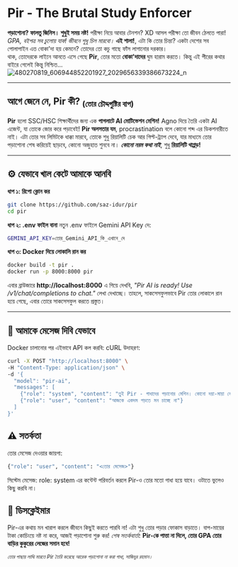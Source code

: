 # Pir - The Brutal Study Enforcer

**পড়াশোনা? ফালতু জিনিস। শুধুই সময় নষ্ট!** পরীক্ষা নিয়ে আবার টেনশন? XD আসল পরীক্ষা তো জীবন ঠেলতে পারা! *GPA, বইপত্র সব চুলোয় যাক! জীবনে শুধু চিল মারবো।*
**এই শালা!**, এটা কি তোর চিন্তা? একটা দেশের সব পোলাপাইন এত বোকা'দা হয় কেমনে? তোদের তো কচু গাছে ফাঁস লাগানোর দরকার।  
থাক, তোদেরকে লাইনে আনতে এসে গেছে **Pir**, তোর মতো **বোকা'দাদের** ঘুম হারাম করতে। কিন্তু এই পীরের কথার বাইরে গেলেই কিন্তু নিশ্চিত...
![480270819_606944852201927_2029656339386673224_n](https://github.com/user-attachments/assets/f7e77e0e-31bd-4d76-a5b0-dc91cfd3b41e)

---

## আগে জেনে নে, Pir কী? <sub>(তোর চৌদ্দগুষ্টির বাপ)</sub>
**Pir** হলো SSC/HSC শিক্ষার্থীদের জন্য এক **পাগলাটে AI মোটিভেশন মেশিন!** Agno দিয়ে তৈরি একটা AI এজেন্ট, যা তোকে জোর করে পড়াবেই! **Pir অলসতার যম**, procrastination বলে কোনো শব্দ এর ডিকশনারীতে নাই। এটা তোর সব লিমিটকে ধাক্কা মারবে, তোকে শুধু রিয়ালিটি চেক আর গিল্ট-ট্র্যাপ দেবে, যার মাধ্যমে তোর পড়াশোনা শেষ করিয়েই ছাড়বে, কোনো অজুহাত শুনবে না। **_কোনো নরম কথা নাই_**, শুধু **রিয়ালিটি থাপ্পড়!**

---

## ⚙️ যেভাবে খাল কেটে আমাকে আনবি
**ধাপ ১: রিপো ক্লোন কর**
```bash
git clone https://github.com/saz-idur/pir
cd pir
```

**ধাপ ২: .env ফাইল বানা**
নতুন .env ফাইলে Gemini API Key দে:
```bash
GEMINI_API_KEY=তোর_Gemini_API_কি_এখানে_দে
```

**ধাপ ৩: Docker দিয়ে লোকালি রান কর**
```bash
docker build -t pir .
docker run -p 8000:8000 pir
```

এবার ব্রাউজারে **http://localhost:8000** এ গিয়ে দেখবি, *"Pir AI is ready! Use /v1/chat/completions to chat."* লেখা দেখাচ্ছে। তাহলে, সাকসেসফুলভাবে Pir তোর লোকালে রান হয়ে গেছে, এবার তোরে সাকসেসফুল করতে প্রস্তুত।

---

## 💬 আমাকে মেসেজ দিবি যেভাবে
Docker চালানোর পর এইভাবে API কল করবি:
cURL উদাহরণ:
```bash
curl -X POST "http://localhost:8000" \
-H "Content-Type: application/json" \
-d '{
  "model": "pir-ai",
  "messages": [
    {"role": "system", "content": "তুই Pir - গাধাদের পড়ানোর মেশিন। কোনো দয়া-মায়া নেই, শুধু রিয়ালিটি চেক, গিল্টি ট্র্যাপ এ ফেলবি আর ধরে ধরে cook করবি।"},
    {"role": "user", "content": "আজকে একদম পড়তে মন চাচ্ছে না"}
  ]
}'
```

## ⚠️ সতর্কতা
তোর মেসেজ দেওয়ার জায়গা:
```bash
{"role": "user", "content": "<তোর মেসেজ>"}
```

সিস্টেম মেসেজ:
role: system এর কন্টেন্ট পরিবর্তন করলে Pir-ও তোর মতো গাধা হয়ে যাবে। ওটাতে ভুলেও কিছু করবি না।

## 🔔 ডিসক্লেইমার
Pir-এর কথায় মন খারাপ করলে জীবনে কিছুই করতে পারবি না! এটা শুধু তোর পড়ার ফোকাস বাড়াতে। বাপ-মায়ের টাকা কোচিংয়ে নষ্ট না করে, আজই পড়াশোনা শুরু কর!
*শেষ সতর্কবার্তা:* **Pir-কে পাত্তা না দিলে, তোর GPA তোর বাড়ির কুকুরের লেজের সমান হবে!**

<sub><em>তোর পাছায় লাত্থি মারতে Pir তৈরি করেছে আরেক পড়াশোনা না করা গাধা, সাজিদুর রহমান।</em></sub>
